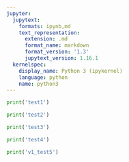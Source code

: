 ```yaml
---
jupyter:
  jupytext:
    formats: ipynb,md
    text_representation:
      extension: .md
      format_name: markdown
      format_version: '1.3'
      jupytext_version: 1.16.1
  kernelspec:
    display_name: Python 3 (ipykernel)
    language: python
    name: python3
---
```


```python
print('test1')
```

```python
print('test2')
```

```python
print('test3')
```

```python
print('test4')
```

```python
print('v1_test5')
```

```python

```
